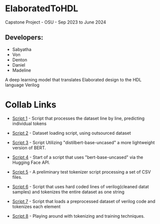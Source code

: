 # ElaboratedToHDL
Capstone Project - OSU - Sep 2023 to June 2024

## Developers: 
- Sabyatha 
- Von
- Denton
- Daniel
- Madeline

A deep learning model that translates Elaborated design to the HDL language Verilog

# Collab Links

- [Script 1](https://colab.research.google.com/drive/1DyzfnegBDwPaUDej_k0sfHQ2YMFb-TAT?usp=sharing) - Script that processes the dataset line by line, predicting individual tokens

- [Script 2](https://colab.research.google.com/drive/1bHqJ_TnDFgTyIGq3P2RDVE6hnXC0cKSK?usp=sharing) - Dataset loading script, using outsourced dataset


- [Script 3](https://colab.research.google.com/drive/1X7FdPcYMVLJn1rwealAD1qV1Ff-43INB?usp=sharing) - Script Utilizing "distilbert-base-uncased" a more lightweight version of BERT.

- [Script 4](https://colab.research.google.com/drive/1DudXiD7hc4whKaCZRVhick_27EZoBdoT?usp=sharing) - Start of a script that uses "bert-base-uncased" via the Hugging Face API. 

- [Script 5](https://colab.research.google.com/drive/1bYOcATFJFzMzLnmaYaR7OaeDNV_XIAuc?usp=sharing) - A preliminary test tokenizer script processing a set of CSV files.

- [Script 6](https://colab.research.google.com/drive/1YEJvK7cmSQO5jM60HHQpAfC5FbLumA5U?usp=sharing) - Script that uses hard coded lines of verilog(cleaned datat samples) and tokenizes the entire dataset as one string

- [Script 7](https://colab.research.google.com/drive/1yZIw-uUaGBZKflvHgsGQEMQh5EDbYz33?usp=sharing) - Script that loads a preprocessed dataset of verilog code and tokenizes each element 

- [Script 8](https://colab.research.google.com/drive/1e_xNn7xmaJ_rdBgWUqaM-CiURcCME_sF?usp=sharing) - Playing around with tokenizing and training techniques. 
